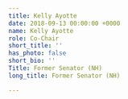 ```yaml
---
title: Kelly Ayotte
date: 2018-09-13 00:00:00 +0000
name: Kelly Ayotte
role: Co-Chair
short_title: ''
has_photo: false
short_bio: ''
Title: Former Senator (NH)
long_title: Former Senator (NH)

---
```

